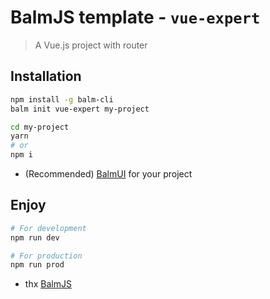 # BalmJS template - `vue-expert`

> A Vue.js project with router

## Installation

```sh
npm install -g balm-cli
balm init vue-expert my-project

cd my-project
yarn
# or
npm i
```

- (Recommended) [BalmUI](https://material.balmjs.com/) for your project

## Enjoy

```sh
# For development
npm run dev

# For production
npm run prod
```

- thx [BalmJS](https://balmjs.com/)
